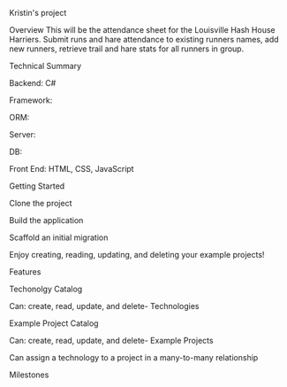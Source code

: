 Kristin's project

Overview
This will be the attendance sheet for the Louisville Hash House Harriers. Submit runs and hare attendance to existing runners names, add new runners, retrieve trail and hare stats for all runners in group. 

Technical Summary

Backend: C#

Framework:

ORM: 

Server: 

DB: 

Front End: HTML, CSS, JavaScript

Getting Started

Clone the project

Build the application

Scaffold an initial migration

Enjoy creating, reading, updating, and deleting your example projects!


Features

Techonolgy Catalog

Can: create, read, update, and delete- Technologies

Example Project Catalog

Can: create, read, update, and delete- Example Projects

Can assign a technology to a project in a many-to-many relationship


Milestones
